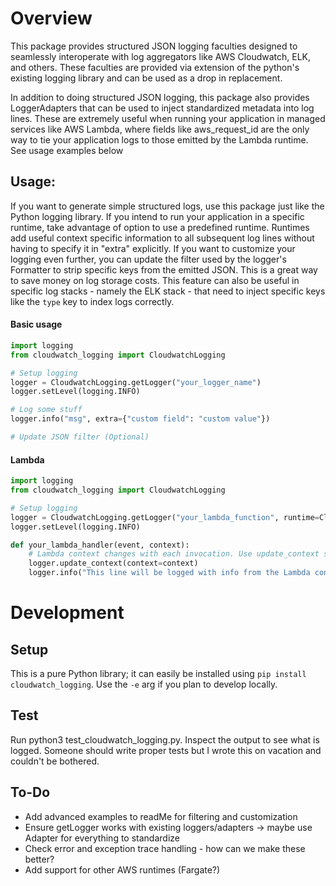 # Overview

This package provides structured JSON logging faculties designed to seamlessly interoperate with log aggregators like 
AWS Cloudwatch, ELK, and others. These faculties are provided via extension of the python's existing logging library 
and can be used as a drop in replacement. 

In addition to doing structured JSON logging, this package also provides 
LoggerAdapters that can be used to inject standardized metadata into log lines. These are extremely useful when running 
your application in managed services like AWS Lambda, where fields like aws_request_id are the only way to tie your 
application logs to those emitted by the Lambda runtime. See usage examples below 

## Usage:
If you want to generate simple structured logs, use this package just like the Python logging library. If you intend to
run your application in a specific runtime, take advantage of option to use a predefined runtime. Runtimes add useful 
context specific information to all subsequent log lines without having to specify it in "extra" explicitly. If you 
want to customize your logging even further, you can update the filter used by the logger's Formatter to strip specific keys 
from the emitted JSON. This is a great way to save money on log storage costs. This feature can also be useful in specific log 
stacks - namely the ELK stack - that need to inject specific keys like the `type` key to index logs correctly.     

#### Basic usage
```python
import logging
from cloudwatch_logging import CloudwatchLogging

# Setup logging
logger = CloudwatchLogging.getLogger("your_logger_name")
logger.setLevel(logging.INFO)

# Log some stuff
logger.info("msg", extra={"custom field": "custom value"})

# Update JSON filter (Optional) 

```

#### Lambda 
```python
import logging
from cloudwatch_logging import CloudwatchLogging

# Setup logging
logger = CloudwatchLogging.getLogger("your_lambda_function", runtime=CloudwatchLogging.AWSRuntime.LAMBDA)
logger.setLevel(logging.INFO)

def your_lambda_handler(event, context):
    # Lambda context changes with each invocation. Use update_context so that you can reuse your logger across invokes!   
    logger.update_context(context=context)
    logger.info("This line will be logged with info from the Lambda context object!", extra={"tapped_in": True})
```

# Development
## Setup 
This is a pure Python library; it can easily be installed using `pip install cloudwatch_logging`. Use the `-e` arg if you 
plan to develop locally.

## Test
Run python3 test_cloudwatch_logging.py. Inspect the output to see what is logged. Someone should write proper tests
but I wrote this on vacation and couldn't be bothered. 

## To-Do
- Add advanced examples to readMe for filtering and customization
- Ensure getLogger works with existing loggers/adapters -> maybe use Adapter for everything to standardize
- Check error and exception trace handling - how can we make these better? 
- Add support for other AWS runtimes (Fargate?)